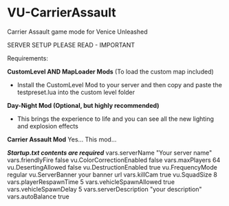 # VU-CarrierAssault
Carrier Assault game mode for Venice Unleashed


SERVER SETUP PLEASE READ - IMPORTANT

Requirements:

**CustomLevel AND MapLoader Mods**
(To load the custom map included)
- Install the CustomLevel Mod to your server and then copy and paste the testpreset.lua into the custom level folder

**Day-Night Mod (Optional, but highly recommended)**
- This brings the experience to life and you can see all the new lighting and explosion effects

**Carrier Assault Mod**
Yes... This mod...


***Startup.txt contents are required***
vars.serverName "Your server name"
vars.friendlyFire false
vu.ColorCorrectionEnabled false
vars.maxPlayers 64
vu.DesertingAllowed false
vu.DestructionEnabled true
vu.FrequencyMode regular
vu.ServerBanner your banner url
vars.killCam true
vu.SquadSize 8
vars.playerRespawnTime 5
vars.vehicleSpawnAllowed true
vars.vehicleSpawnDelay 5
vars.serverDescription "your description"
vars.autoBalance true
